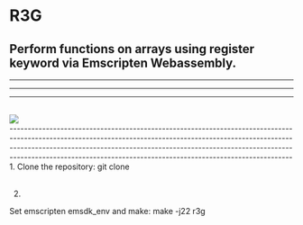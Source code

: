 # R3G
Perform functions on arrays using register keyword via Emscripten Webassembly.
<br>
------------------------------------------------------------------------------
------------------------------------------------------------------------------
------------------------------------------------------------------------------
------------------------------------------------------------------------------
<br>
<img src="https://img.1ink.us/note.png"/>
<br>
------------------------------------------------------------------------------
------------------------------------------------------------------------------
------------------------------------------------------------------------------
------------------------------------------------------------------------------
<br>
1.
Clone the repository:   git clone
<br><br>

2.
Set emscripten emsdk_env and make:    make -j22 r3g
